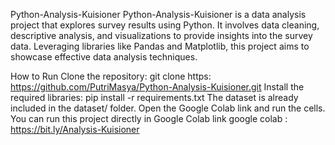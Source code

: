 Python-Analysis-Kuisioner
Python-Analysis-Kuisioner is a data analysis project that explores survey results using Python. It involves data cleaning, descriptive analysis, and visualizations to provide insights into the survey data. Leveraging libraries like Pandas and Matplotlib, this project aims to showcase effective data analysis techniques.

How to Run
Clone the repository:
git clone https: https://github.com/PutriMasya/Python-Analysis-Kuisioner.git
Install the required libraries:
pip install -r requirements.txt
The dataset is already included in the dataset/ folder.
Open the Google Colab link and run the cells.
You can run this project directly in Google Colab link google colab : https://bit.ly/Analysis-Kuisioner

